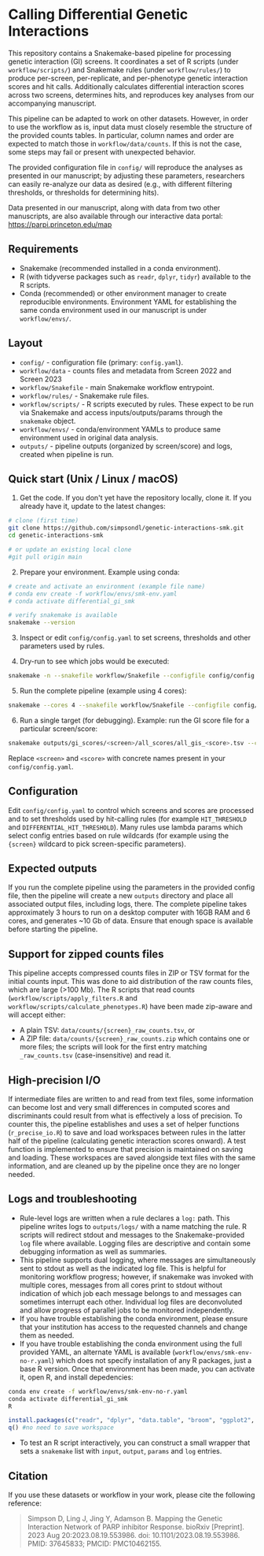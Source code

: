 # Calling Differential Genetic Interactions

This repository contains a Snakemake-based pipeline for processing genetic interaction (GI) screens. It coordinates a set of R scripts (under `workflow/scripts/`) and Snakemake rules (under `workflow/rules/`) to produce per-screen, per-replicate, and per-phenotype genetic interaction scores and hit calls. Additionally calculates differential interaction scores across two screens, determines hits, and reproduces key analyses from our accompanying manuscript.

This pipeline can be adapted to work on other datasets. However, in order to use the workflow as is, input data must closely resemble the structure of the provided counts tables. In particular, column names and order are expected to match those in `workflow/data/counts`. If this is not the case, some steps may fail or present with unexpected behavior. 

The provided configuration file in `config/` will reproduce the analyses as presented in our manuscript; by adjusting these parameters, researchers can easily re-analyze our data as desired (e.g., with different filtering thresholds, or thresholds for determining hits).  

Data presented in our manuscript, along with data from two other manuscripts, are also available through our interactive data portal: https://parpi.princeton.edu/map

## Requirements

- Snakemake (recommended installed in a conda environment).
- R (with tidyverse packages such as `readr`, `dplyr`, `tidyr`) available to the R scripts.
- Conda (recommended) or other environment manager to create reproducible environments. Environment YAML for establishing the same conda environment used in our manuscript is under `workflow/envs/`.


## Layout

- `config/` - configuration file (primary: `config.yaml`).
- `workflow/data` - counts files and metadata from Screen 2022 and Screen 2023
- `workflow/Snakefile` - main Snakemake workflow entrypoint.
- `workflow/rules/` - Snakemake rule files.
- `workflow/scripts/` - R scripts executed by rules. These expect to be run via Snakemake and access inputs/outputs/params through the `snakemake` object.
- `workflow/envs/` - conda/environment YAMLs to produce same environment used in original data analysis.
- `outputs/` - pipeline outputs (organized by screen/score) and logs, created when pipeline is run.

## Quick start (Unix / Linux / macOS)

1. Get the code. If you don't yet have the repository locally, clone it. If you already have it, update to the latest changes:

```bash
# clone (first time)
git clone https://github.com/simpsondl/genetic-interactions-smk.git
cd genetic-interactions-smk

# or update an existing local clone
#git pull origin main
```

2. Prepare your environment. Example using conda:

```bash
# create and activate an environment (example file name)
# conda env create -f workflow/envs/smk-env.yaml
# conda activate differential_gi_smk

# verify snakemake is available
snakemake --version
```

3. Inspect or edit `config/config.yaml` to set screens, thresholds and other parameters used by rules.

4. Dry-run to see which jobs would be executed:

```bash
snakemake -n --snakefile workflow/Snakefile --configfile config/config.yaml
```

5. Run the complete pipeline (example using 4 cores):

```bash
snakemake --cores 4 --snakefile workflow/Snakefile --configfile config/config.yaml
```

6. Run a single target (for debugging). Example: run the GI score file for a particular screen/score:

```bash
snakemake outputs/gi_scores/<screen>/all_scores/all_gis_<score>.tsv --cores 1 --snakefile workflow/Snakefile --configfile config/config.yaml
```

Replace `<screen>` and `<score>` with concrete names present in your `config/config.yaml`.


## Configuration

Edit `config/config.yaml` to control which screens and scores are processed and to set thresholds used by hit-calling rules (for example `HIT_THRESHOLD` and `DIFFERENTIAL_HIT_THRESHOLD`). Many rules use lambda params which select config entries based on rule wildcards (for example using the `{screen}` wildcard to pick screen-specific parameters).


## Expected outputs

If you run the complete pipeline using the parameters in the provided config file, then the pipeline will create a new `outputs` directory and place all associated output files, including logs, there. The complete pipeline takes approximately 3 hours to run on a desktop computer with 16GB RAM and 6 cores, and generates ~10 Gb of data. Ensure that enough space is available before starting the pipeline.

## Support for zipped counts files

This pipeline accepts compressed counts files in ZIP or TSV format for the initial counts input. This was done to aid distribution of the raw counts files, which are large (>100 Mb). The R scripts that read counts (`workflow/scripts/apply_filters.R` and `workflow/scripts/calculate_phenotypes.R`) have been made zip-aware and will accept either:

- A plain TSV: `data/counts/{screen}_raw_counts.tsv`, or
- A ZIP file: `data/counts/{screen}_raw_counts.zip` which contains one or more files; the scripts will look for the first entry matching `_raw_counts.tsv` (case-insensitive) and read it.

## High-precision I/O

If intermediate files are written to and read from text files, some information can become lost and very small differences in computed scores and discriminants could result from what is effectively a loss of precision. To counter this, the pipeline establishes and uses a set of helper functions (`r_precise_io.R`) to save and load workspaces between rules in the latter half of the pipeline (calculating genetic interaction scores onward). A test function is implemented to ensure that precision is maintained on saving and loading. These workspaces are saved alongside text files with the same information, and are cleaned up by the pipeline once they are no longer needed.

## Logs and troubleshooting

- Rule-level logs are written when a rule declares a `log:` path. This pipeline writes logs to `outputs/logs/` with a name matching the rule. R scripts will redirect stdout and messages to the Snakemake-provided `log` file where available. Logging files are descriptive and contain some debugging information as well as summaries.
- This pipeline supports dual logging, where messages are simultaneously sent to stdout as well as the indicated log file. This is helpful for monitoring workflow progress; however, if snakemake was invoked with multiple cores, messages from all cores print to stdout without indication of which job each message belongs to and messages can sometimes interrupt each other. Individual log files are deconvoluted and allow progress of parallel jobs to be monitored independently. 
- If you have trouble establishing the conda environment, please ensure that your institution has access to the requested channels and change them as needed.
- If you have trouble establishing the conda environment using the full provided YAML, an alternate YAML is available (`workflow/envs/smk-env-no-r.yaml`) which does not specify installation of any R packages, just a base R version. Once that environment has been made, you can activate it, open R, and install depedencies:

```bash
conda env create -f workflow/envs/smk-env-no-r.yaml
conda activate differential_gi_smk
R
```

```R
install.packages(c("readr", "dplyr", "data.table", "broom", "ggplot2", "ggrepel"))
q() #no need to save workspace
```

- To test an R script interactively, you can construct a small wrapper that sets a `snakemake` list with `input`, `output`, `params` and `log` entries.


## Citation

If you use these datasets or workflow in your work, please cite the following reference:

> Simpson D, Ling J, Jing Y, Adamson B. Mapping the Genetic Interaction Network of PARP inhibitor Response. bioRxiv [Preprint]. 2023 Aug 20:2023.08.19.553986. doi: 10.1101/2023.08.19.553986. PMID: 37645833; PMCID: PMC10462155.